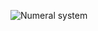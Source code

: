 ![Numeral system](https://user-images.githubusercontent.com/69491395/112689324-e4b0f280-8e58-11eb-8eb5-4119c03e1ae2.png)
